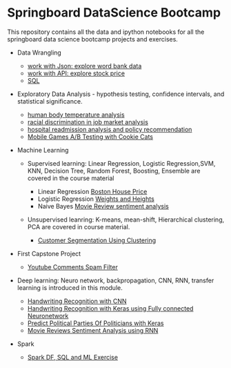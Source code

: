 # Springboard DataScience Bootcamp

This repository contains all the data and ipython notebooks for all the springboard data science bootcamp projects and exercises. 

  - Data Wrangling
  
    - [work with Json: explore word bank data](https://github.com/phoenixdeng2012/Springboard-DataScience-Bootcamp/blob/master/data_wrangling_json/sliderule_dsi_json_exercise.ipynb)
    - [work with API: explore stock price](https://github.com/phoenixdeng2012/Springboard-DataScience-Bootcamp/blob/master/API/api_data_wrangling_mini_project.ipynb)
    - [SQL](https://github.com/phoenixdeng2012/Springboard-DataScience-Bootcamp/blob/master/sql_practice/1520094343_sql_project.sql)
    
  - Exploratory Data Analysis - hypothesis testing, confidence intervals, and statistical significance.
  
    - [human body temperature analysis](https://github.com/phoenixdeng2012/Springboard-DataScience-Bootcamp/blob/master/EDA_human_temperature/sliderule_dsi_inferential_statistics_exercise_1.ipynb)
    - [racial discrimination in job market analysis](https://github.com/phoenixdeng2012/Springboard-DataScience-Bootcamp/blob/master/EDA_racial_discrimination/sliderule_dsi_inferential_statistics_exercise_2.ipynb)
    - [hospital readmission analysis and policy recommendation](https://github.com/phoenixdeng2012/Springboard-DataScience-Bootcamp/blob/master/hospital_readmit/sliderule_dsi_inferential_statistics_exercise_3.ipynb)
    - [Mobile Games A/B Testing with Cookie Cats](https://github.com/phoenixdeng2012/Springboard-DataScience-Bootcamp/tree/master/Mobile%20Games%20A/B%20Testing%20with%20Cookie%20Cats)
    
  - Machine Learning
   
    - Supervised learning:
    Linear Regression, Logistic Regression,SVM, KNN, Decision Tree, Random Forest, Boosting, Ensemble are covered in the course material
      
      - Linear Regression [Boston House Price](https://github.com/phoenixdeng2012/Springboard-DataScience-Bootcamp/blob/master/linear_regression/Mini_Project_Linear_Regression.ipynb)
      - Logistic Regression [Weights and Heights](https://github.com/phoenixdeng2012/Springboard-DataScience-Bootcamp/blob/master/logistic_regression/Mini_Project_Logistic_Regression.ipynb)
      - Naive Bayes [Movie Review sentiment analysis](https://github.com/phoenixdeng2012/Springboard-DataScience-Bootcamp/blob/master/naive_bayes/Mini_Project_Naive_Bayes.ipynb)
      
    - Unsupervised leanring:
     K-means, mean-shift, Hierarchical clustering, PCA are covered in course material.
     
      - [Customer Segmentation Using Clustering](https://github.com/phoenixdeng2012/Springboard-DataScience-Bootcamp/blob/master/clustering/Mini_Project_Clustering.ipynb)
      
   - First Capstone Project
    
      - [Youtube Comments Spam Filter](https://github.com/phoenixdeng2012/Springboard-DataScience-Bootcamp/tree/master/spam_filter_proj)
      
   - Deep learning: Neuro network, backpropagation, CNN, RNN, transfer learning is introduced in this module.
    
      
     - [Handwriting Recognition with CNN](https://github.com/phoenixdeng2012/Springboard-DataScience-Bootcamp/blob/master/deep_learning/Handwriting%20Recognition%20with%20CNN.ipynb)
     - [Handwriting Recognition with Keras using Fully connected Neuronetwork](https://github.com/phoenixdeng2012/Springboard-DataScience-Bootcamp/blob/master/deep_learning/Handwriting%20Recognition%20with%20Keras.ipynb)
     - [Predict Political Parties Of Politicians with Keras](https://github.com/phoenixdeng2012/Springboard-DataScience-Bootcamp/blob/master/deep_learning/Predict%20Political%20Parties%20Of%20Politicians%20with%20Keras.ipynb)
     - [Movie Reviews Sentiment Analysis using RNN](https://github.com/phoenixdeng2012/Springboard-DataScience-Bootcamp/blob/master/deep_learning/Sentiment_Analysis_of_Movie_Reviews_using_RNN.ipynb)

   - Spark 
   
     - [Spark DF, SQL and ML Exercise](https://github.com/phoenixdeng2012/Springboard-DataScience-Bootcamp/blob/master/spark/Spark%20DF%2C%20SQL%2C%20ML%20Exercise.ipynb)

     
    
      
    

